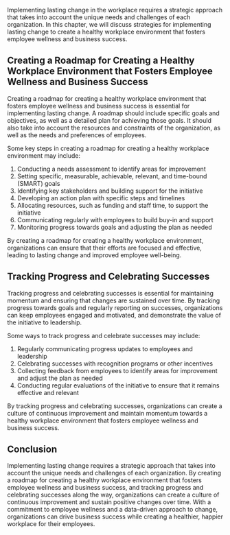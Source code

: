 
Implementing lasting change in the workplace requires a strategic approach that takes into account the unique needs and challenges of each organization. In this chapter, we will discuss strategies for implementing lasting change to create a healthy workplace environment that fosters employee wellness and business success.

Creating a Roadmap for Creating a Healthy Workplace Environment that Fosters Employee Wellness and Business Success
-------------------------------------------------------------------------------------------------------------------

Creating a roadmap for creating a healthy workplace environment that fosters employee wellness and business success is essential for implementing lasting change. A roadmap should include specific goals and objectives, as well as a detailed plan for achieving those goals. It should also take into account the resources and constraints of the organization, as well as the needs and preferences of employees.

Some key steps in creating a roadmap for creating a healthy workplace environment may include:

1. Conducting a needs assessment to identify areas for improvement
2. Setting specific, measurable, achievable, relevant, and time-bound (SMART) goals
3. Identifying key stakeholders and building support for the initiative
4. Developing an action plan with specific steps and timelines
5. Allocating resources, such as funding and staff time, to support the initiative
6. Communicating regularly with employees to build buy-in and support
7. Monitoring progress towards goals and adjusting the plan as needed

By creating a roadmap for creating a healthy workplace environment, organizations can ensure that their efforts are focused and effective, leading to lasting change and improved employee well-being.

Tracking Progress and Celebrating Successes
-------------------------------------------

Tracking progress and celebrating successes is essential for maintaining momentum and ensuring that changes are sustained over time. By tracking progress towards goals and regularly reporting on successes, organizations can keep employees engaged and motivated, and demonstrate the value of the initiative to leadership.

Some ways to track progress and celebrate successes may include:

1. Regularly communicating progress updates to employees and leadership
2. Celebrating successes with recognition programs or other incentives
3. Collecting feedback from employees to identify areas for improvement and adjust the plan as needed
4. Conducting regular evaluations of the initiative to ensure that it remains effective and relevant

By tracking progress and celebrating successes, organizations can create a culture of continuous improvement and maintain momentum towards a healthy workplace environment that fosters employee wellness and business success.

Conclusion
----------

Implementing lasting change requires a strategic approach that takes into account the unique needs and challenges of each organization. By creating a roadmap for creating a healthy workplace environment that fosters employee wellness and business success, and tracking progress and celebrating successes along the way, organizations can create a culture of continuous improvement and sustain positive changes over time. With a commitment to employee wellness and a data-driven approach to change, organizations can drive business success while creating a healthier, happier workplace for their employees.
